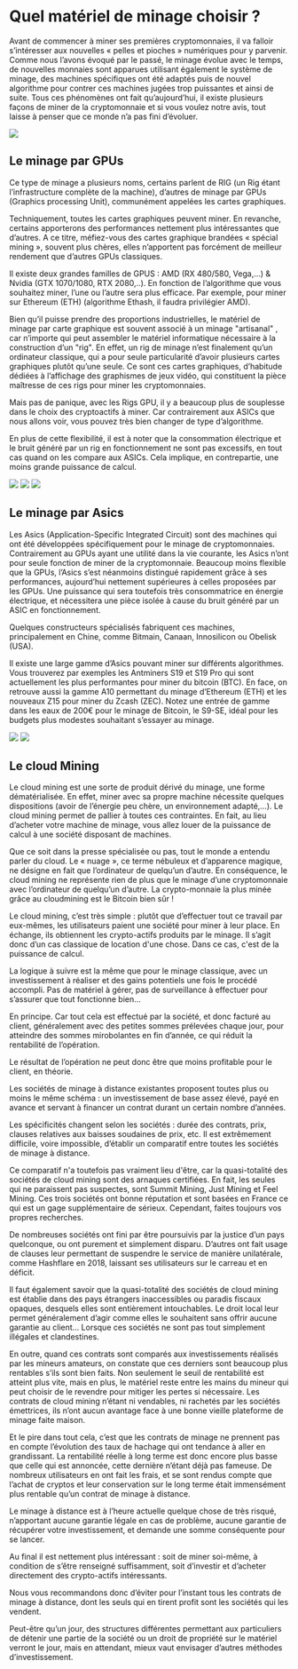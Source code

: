 # Quel matériel de minage choisir ?

Avant de commencer à miner ses premières cryptomonnaies, il va falloir s’intéresser aux nouvelles « pelles et pioches » numériques pour y parvenir. Comme nous l’avons évoqué par le passé, le minage évolue avec le temps, de nouvelles monnaies sont apparues utilisant également le système de minage, des machines spécifiques ont été adaptés puis de nouvel algorithme pour contrer ces machines jugées trop puissantes et ainsi de suite. Tous ces phénomènes ont fait qu’aujourd’hui, il existe plusieurs façons de miner de la cryptomonnaie et si vous voulez notre avis, tout laisse à penser que ce monde n’a pas fini d’évoluer.

![](https://journalducoin-com.exactdn.com/app/uploads/2019/12/Quel-materiel-de-minage-choisir-V1.jpg?strip=all&lossy=1&quality=66&resize=1160%2C653&ssl=1)

## Le minage par GPUs

Ce type de minage a plusieurs noms, certains parlent de RIG (un Rig étant l’infrastructure complète de la machine), d’autres de minage par GPUs (Graphics processing Unit), communément appelées les cartes graphiques.

Techniquement, toutes les cartes graphiques peuvent miner. En revanche, certains apporterons des performances nettement plus intéressantes que d’autres. A ce titre, méfiez-vous des cartes graphique brandées « spécial mining », souvent plus chères, elles n’apportent pas forcément de meilleur rendement que d’autres GPUs classiques.

Il existe deux grandes familles de GPUS : AMD (RX 480/580, Vega,…) & Nvidia (GTX 1070/1080, RTX 2080,..). En fonction de l’algorithme que vous souhaitez miner, l’une ou l’autre sera plus efficace. Par exemple, pour miner sur Ethereum (ETH) (algorithme Ethash, il faudra privilégier AMD).

Bien qu’il puisse prendre des proportions industrielles, le matériel de minage par carte graphique est souvent associé à un minage "artisanal" , car n’importe qui peut assembler le matériel informatique nécessaire à la construction d’un "rig". En effet, un rig de minage n’est finalement qu’un ordinateur classique, qui a pour seule particularité d’avoir plusieurs cartes graphiques plutôt qu’une seule. Ce sont ces cartes graphiques, d’habitude dédiées à l’affichage des graphismes de jeux vidéo, qui constituent la pièce maîtresse de ces rigs pour miner les cryptomonnaies.

Mais pas de panique, avec les Rigs GPU, il y a beaucoup plus de souplesse dans le choix des cryptoactifs à miner. Car contrairement aux ASICs que nous allons voir, vous pouvez très bien changer de type d’algorithme.

En plus de cette flexibilité, il est à noter que la consommation électrique et le bruit généré par un rig en fonctionnement ne sont pas excessifs, en tout cas quand on les compare aux ASICs. Cela implique, en contrepartie, une moins grande puissance de calcul.

![](https://i.ebayimg.com/images/g/mE8AAOSwvddf0euK/s-l500.jpg)
![](https://miro.medium.com/max/875/0*mAJi9gmWIf0eqxTj)
![](https://i.redd.it/obe88jjiorz71.jpg)

## Le minage par Asics

Les Asics (Application-Specific Integrated Circuit) sont des machines qui ont été développées spécifiquement pour le minage de cryptomonnaies. Contrairement au GPUs ayant une utilité dans la vie courante, les Asics n’ont pour seule fonction de miner de la cryptomonnaie. Beaucoup moins flexible que la GPUs, l’Asics s’est néanmoins distingué rapidement grâce à ses performances, aujourd’hui nettement supérieures à celles proposées par les GPUs. Une puissance qui sera toutefois très consommatrice en énergie électrique, et nécessitera une pièce isolée à cause du bruit généré par un ASIC en fonctionnement.

Quelques constructeurs spécialisés fabriquent ces machines, principalement en Chine, comme Bitmain, Canaan, Innosilicon ou Obelisk (USA).

Il existe une large gamme d’Asics pouvant miner sur différents algorithmes. Vous trouverez par exemples les Antminers S19 et S19 Pro qui sont actuellement les plus performantes pour miner du bitcoin (BTC). En face, on retrouve aussi la gamme A10 permettant du minage d’Ethereum (ETH) et les nouveaux Z15 pour miner du Zcash (ZEC). Notez une entrée de gamme dans les eaux de 200€ pour le minage de Bitcoin, le S9-SE, idéal pour les budgets plus modestes souhaitant s’essayer au minage.

![](https://www.just-mining.com/images/products/asics/S19PRO.jpg)
![](https://cryptonaute.fr/wp-content/uploads/2019/09/2019-09-28_11h58_55.jpg)

## Le cloud Mining

Le cloud mining est une sorte de produit dérivé du minage, une forme dématérialisée. En effet, miner avec sa propre machine nécessite quelques dispositions (avoir de l’énergie peu chère, un environnement adapté,…). Le cloud mining permet de pallier à toutes ces contraintes. En fait, au lieu d’acheter votre machine de minage, vous allez louer de la puissance de calcul à une société disposant de machines.

Que ce soit dans la presse spécialisée ou pas, tout le monde a entendu parler du cloud. Le « nuage », ce terme nébuleux et d’apparence magique, ne désigne en fait que l’ordinateur de quelqu’un d’autre. En conséquence, le cloud mining ne représente rien de plus que le minage d’une cryptomonnaie avec l’ordinateur de quelqu’un d’autre. La crypto-monnaie la plus minée grâce au cloudmining est le Bitcoin bien sûr !

Le cloud mining, c’est très simple : plutôt que d’effectuer tout ce travail par eux-mêmes, les utilisateurs paient une société pour miner à leur place. En échange, ils obtiennent les crypto-actifs produits par le minage. Il s’agit donc d’un cas classique de location d'une chose. Dans ce cas, c'est de la puissance de calcul.

La logique à suivre est la même que pour le minage classique, avec un investissement à réaliser et des gains potentiels une fois le procédé accompli. Pas de matériel à gérer, pas de surveillance à effectuer pour s’assurer que tout fonctionne bien…

En principe. Car tout cela est effectué par la société, et donc facturé au client, généralement avec des petites sommes prélevées chaque jour, pour atteindre des sommes mirobolantes en fin d’année, ce qui réduit la rentabilité de l’opération.

Le résultat de l’opération ne peut donc être que moins profitable pour le client, en théorie.

Les sociétés de minage à distance existantes proposent toutes plus ou moins le même schéma : un investissement de base assez élevé, payé en avance et servant à financer un contrat durant un certain nombre d’années.

Les spécificités changent selon les sociétés : durée des contrats, prix, clauses relatives aux baisses soudaines de prix, etc. Il est extrêmement difficile, voire impossible, d’établir un comparatif entre toutes les sociétés de minage à distance.

Ce comparatif n'a toutefois pas vraiment lieu d'être, car la quasi-totalité des sociétés de cloud mining sont des arnaques certifiées. En fait, les seules qui ne paraissent pas suspectes, sont Summit Mining, Just Mining et Feel Mining. Ces trois sociétés ont bonne réputation et sont basées en France ce qui est un gage supplémentaire de sérieux. Cependant, faites toujours vos propres recherches.

De nombreuses sociétés ont fini par être poursuivis par la justice d’un pays quelconque, ou ont purement et simplement disparu. D’autres ont fait usage de clauses leur permettant de suspendre le service de manière unilatérale, comme Hashflare en 2018, laissant ses utilisateurs sur le carreau et en déficit.

Il faut également savoir que la quasi-totalité des sociétés de cloud mining est établie dans des pays étrangers inaccessibles ou paradis fiscaux opaques, desquels elles sont entièrement intouchables. Le droit local leur permet généralement d’agir comme elles le souhaitent sans offrir aucune garantie au client… Lorsque ces sociétés ne sont pas tout simplement illégales et clandestines.

En outre, quand ces contrats sont comparés aux investissements réalisés par les mineurs amateurs, on constate que ces derniers sont beaucoup plus rentables s’ils sont bien faits. Non seulement le seuil de rentabilité est atteint plus vite, mais en plus, le matériel reste entre les mains du mineur qui peut choisir de le revendre pour mitiger les pertes si nécessaire. Les contrats de cloud mining n’étant ni vendables, ni rachetés par les sociétés émettrices, ils n’ont aucun avantage face à une bonne vieille plateforme de minage faite maison.

Et le pire dans tout cela, c’est que les contrats de minage ne prennent pas en compte l’évolution des  taux de hachage qui ont tendance à aller en grandissant. La rentabilité réelle à long terme est donc encore plus basse que celle qui est annoncée, cette dernière n’étant déjà pas fameuse. De nombreux utilisateurs en ont fait les frais, et se sont rendus compte que l’achat de cryptos et leur conservation sur le long terme était immensément plus rentable qu’un contrat de minage à distance.

Le minage à distance est à l’heure actuelle quelque chose de très risqué, n’apportant aucune garantie légale en cas de problème, aucune garantie de récupérer votre investissement, et demande une somme conséquente pour se lancer.

Au final il est nettement plus intéressant : soit de miner soi-même, à condition de s’être renseigné suffisamment, soit d’investir et d’acheter directement des crypto-actifs intéressants.

Nous vous recommandons donc d’éviter pour l’instant tous les contrats de minage à distance, dont les seuls qui en tirent profit sont les sociétés qui les vendent.

Peut-être qu’un jour, des structures différentes permettant aux particuliers de détenir une partie de la société ou un droit de propriété sur le matériel verront le jour, mais en attendant, mieux vaut envisager d’autres méthodes d’investissement.